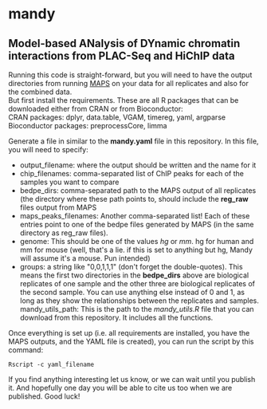 # mandy
## Model-based ANalysis of DYnamic chromatin interactions from PLAC-Seq and HiChIP data

Running this code is straight-forward, but you will need to have the output directories from running [MAPS](https://github.com/ijuric/MAPS) on your data for all replicates and also for the combined data.  
But first install the requirements. These are all R packages that can be downloaded either from CRAN or from Bioconductor:  
CRAN packages: dplyr, data.table, VGAM, timereg, yaml, argparse  
Bioconductor packages: preprocessCore, limma  
  


Generate a file in similar to the **mandy.yaml** file in this repository. In this file, you will need to specify:  
- output_filename: where the output should be written and the name for it  
- chip_filenames: comma-separated list of ChIP peaks for each of the samples you want to compare  
- bedpe_dirs: comma-separated path to the MAPS output of all replicates (the directory where these path points to, should include the **reg_raw** files output from MAPS  
- maps_peaks_filenames: Another comma-separated list! Each of these entries point to one of the bedpe files generated by MAPS (in the same directory as reg_raw files).  
- genome: This should be one of the values *hg* or *mm*. hg for human and mm for mouse (well, that's a lie. if this is set to anything but hg, Mandy will assume it's a mouse. Pun intended)  
- groups: a string like "0,0,1,1,1" (don't forget the double-quotes). This means the first two directories in the **bedpe_dirs** above are biological replicates of one sample and the other three are biological replicates of the second sample. You can use anything else instead of 0 and 1, as long as they show the relationships between the replicates and samples.  
mandy_utils_path: This is the path to the *mandy_utils.R* file that you can download from this repository. It includes all the functions.  

Once everything is set up (i.e. all requirements are installed, you have the MAPS outputs, and the YAML file is created), you can run the script by this command:  
```
Rscript -c yaml_filename
```

If you find anything interesting let us know, or we can wait until you publish it. And hopefully one day you will be able to cite us too when we are published. Good luck!



